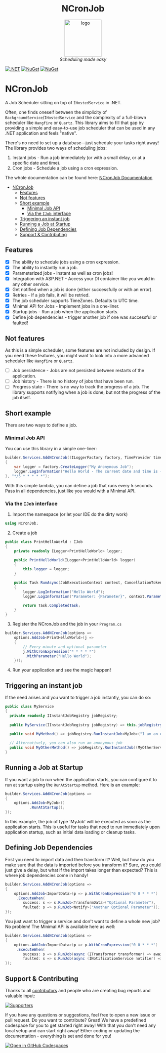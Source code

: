 <h1 align="center">NCronJob</h1>

<p align="center">
  <img src="/assets/logo_small.png" alt="logo" width="120px" height="120px"/>
  <br>
  <em>Scheduling made easy</em>
  <br>
</p>


[![.NET](https://github.com/NCronJob-Dev/NCronJob/actions/workflows/dotnet.yml/badge.svg)](https://github.com/NCronJob-Dev/NCronJob/actions/workflows/dotnet.yml)
[![NuGet](https://img.shields.io/nuget/dt/NCronJob.svg)](https://www.nuget.org/packages/NCronJob)
[![NuGet](https://img.shields.io/nuget/vpre/NCronJob.svg)](https://www.nuget.org/packages/NCronJob)

# NCronJob

A Job Scheduler sitting on top of `IHostedService` in .NET.

Often, one finds oneself between the simplicity of `BackgroundService`/`IHostedService` and the complexity of
a full-blown scheduler like `Hangfire` or `Quartz`.
This library aims to fill that gap by providing a simple and easy-to-use job scheduler that can be used in any .NET
application and feels "native".

There's no need to set up a database—just schedule your tasks right away! The library provides two ways of scheduling
jobs:

1. Instant jobs - Run a job immediately (or with a small delay, or at a specific date and time).
2. Cron jobs - Schedule a job using a cron expression.

The whole documentation can be found here: [NCronJob Documentation](https://docs.ncronjob.dev/)

- [NCronJob](#ncronjob)
  - [Features](#features)
  - [Not features](#not-features)
  - [Short example](#short-example)
    - [Minimal Job API](#minimal-job-api)
    - [Via the `IJob` interface](#via-the-ijob-interface)
  - [Triggering an instant job](#triggering-an-instant-job)
  - [Running a Job at Startup](#running-a-job-at-startup)
  - [Defining Job Dependencies](#defining-job-dependencies)
  - [Support \& Contributing](#support--contributing)


## Features

- [x] The ability to schedule jobs using a cron expression.
- [x] The ability to instantly run a job.
- [x] Parameterized jobs - Instant as well as cron jobs!
- [x] Integration with ASP.NET - Access your DI container like you would in any other service.
- [x] Get notified when a job is done (either successfully or with an error).
- [x] Retries - If a job fails, it will be retried.
- [x] The job scheduler supports TimeZones. Defaults to UTC time.
- [x] Minimal API for Jobs - Implement jobs in a one-liner.
- [x] Startup jobs - Run a job when the application starts.
- [x] Define job dependencies - trigger another job if one was successful or faulted!

## Not features

As this is a simple scheduler, some features are not included by design. If you need these features, you might want to
look into a more advanced scheduler like `Hangfire` or `Quartz`.

- [ ] Job persistence - Jobs are not persisted between restarts of the application.
- [ ] Job history - There is no history of jobs that have been run.
- [ ] Progress state - There is no way to track the progress of a job. The library supports notifying when a job is
  done, but not the progress of the job itself.

## Short example

There are two ways to define a job.

### Minimal Job API

You can use this library in a simple one-liner:
```csharp
builder.Services.AddNCronJob((ILoggerFactory factory, TimeProvider timeProvider) =>
{
    var logger = factory.CreateLogger("My Anonymous Job");
    logger.LogInformation("Hello World - The current date and time is {Time}", timeProvider.GetLocalNow());
}, "*/5 * * * * *");
```

With this simple lambda, you can define a job that runs every 5 seconds. Pass in all dependencies, just like you would with a Minimal API.

### Via the `IJob` interface

1. Import the namespace (or let your IDE do the dirty work)

```csharp
using NCronJob;
```

2. Create a job

```csharp
public class PrintHelloWorld : IJob
{
    private readonly ILogger<PrintHelloWorld> logger;

    public PrintHelloWorld(ILogger<PrintHelloWorld> logger)
    {
        this.logger = logger;
    }

    public Task RunAsync(JobExecutionContext context, CancellationToken token)
    {
        logger.LogInformation("Hello World");
        logger.LogInformation("Parameter: {Parameter}", context.Parameter);

        return Task.CompletedTask;
    }
}
```

3. Register the NCronJob and the job in your `Program.cs`

```csharp
builder.Services.AddNCronJob(options =>
    options.AddJob<PrintHelloWorld>(j => 
    {
        // Every minute and optional parameter
        j.WithCronExpression("* * * * *")
         .WithParameter("Hello World");
    }));
```

4. Run your application and see the magic happen!

## Triggering an instant job

If the need arises and you want to trigger a job instantly, you can do so:

```csharp
public class MyService
{
  private readonly IInstantJobRegistry jobRegistry;
  
  public MyService(IInstantJobRegistry jobRegistry) => this.jobRegistry = jobRegistry;

  public void MyMethod() => jobRegistry.RunInstantJob<MyJob>("I am an optional parameter");
    
  // Alternatively, you can also run an anonymous job
  public void MyOtherMethod() => jobRegistry.RunInstantJob((MyOtherService service) => service.Do());
}
```

## Running a Job at Startup

If you want a job to run when the application starts, you can configure it to run at startup using the `RunAtStartup` method. Here is an example:

```csharp
builder.Services.AddNCronJob(options =>
{
    options.AddJob<MyJob>()
           .RunAtStartup();
});
```

In this example, the job of type 'MyJob' will be executed as soon as the application starts. This is
useful for tasks that need to run immediately upon application startup, such as initial data loading or cleanup tasks.

## Defining Job Dependencies

First you need to import data and then transform it? Well, but how do you make sure that the data is imported before you transform it? Sure, you could just give a delay, but what if the import takes longer than expected? This is where job dependencies come in handy!

```csharp
builder.Services.AddNCronJob(options =>
{
    options.AddJob<ImportData>(p => p.WithCronExpression("0 0 * * *")
     .ExecuteWhen(
        success: s => s.RunJob<TransformData>("Optional Parameter"),
        faulted: s => s.RunJob<Notify>("Another Optional Parameter"));
});
```

You just want to trigger a service and don't want to define a whole new job? No problem! The Minimal API is available here as well:

```csharp
builder.Services.AddNCronJob(options =>
{
    options.AddJob<ImportData>(p => p.WithCronExpression("0 0 * * *")
     .ExecuteWhen(
        success: s => s.RunJob(async (ITransformer transformer) => await transformer.TransformDataAsync()),
        faulted: s => s.RunJob(async (INotificationService notifier) => await notifier.NotifyAsync())
});
```

## Support & Contributing

Thanks to all [contributors](https://github.com/NCronJob-Dev/NCronJob/graphs/contributors) and people who are creating
bug reports and valuable input:

<a href="https://github.com/NCronJob-Dev/NCronJob/graphs/contributors">
  <img src="https://contrib.rocks/image?repo=NCronJob-Dev/NCronJob" alt="Supporters" />
</a>

If you have any questions or suggestions, feel free to open a new issue or pull request.
Do you want to contribute? Great! We have a predefined codespace for you to get started right away! With that you don't need any local setup and can start right away!
Either coding or updating the documentation - everything is set and done for you!

[![Open in GitHub Codespaces](https://github.com/codespaces/badge.svg)](https://codespaces.new/NCronJob-Dev/NCronJob?quickstart=1)
